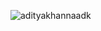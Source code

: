 
<p align="left"> <img src="https://media.discordapp.net/attachments/518455361808891904/749706944511738058/banner.png?width=1090&height=194" alt="adityakhannaadk" /> </p>
